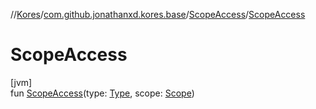 //[Kores](../../../index.md)/[com.github.jonathanxd.kores.base](../index.md)/[ScopeAccess](index.md)/[ScopeAccess](-scope-access.md)

# ScopeAccess

[jvm]\
fun [ScopeAccess](-scope-access.md)(type: [Type](https://docs.oracle.com/javase/8/docs/api/java/lang/reflect/Type.html), scope: [Scope](../-scope/index.md))
